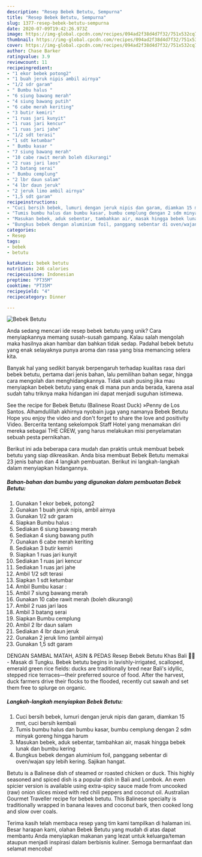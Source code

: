 ```yaml
---
description: "Resep Bebek Betutu, Sempurna"
title: "Resep Bebek Betutu, Sempurna"
slug: 1377-resep-bebek-betutu-sempurna
date: 2020-07-09T19:42:26.973Z
image: https://img-global.cpcdn.com/recipes/094ad2f38d4d7f32/751x532cq70/bebek-betutu-foto-resep-utama.jpg
thumbnail: https://img-global.cpcdn.com/recipes/094ad2f38d4d7f32/751x532cq70/bebek-betutu-foto-resep-utama.jpg
cover: https://img-global.cpcdn.com/recipes/094ad2f38d4d7f32/751x532cq70/bebek-betutu-foto-resep-utama.jpg
author: Chase Barker
ratingvalue: 3.9
reviewcount: 11
recipeingredient:
- "1 ekor bebek potong2"
- "1 buah jeruk nipis ambil airnya"
- "1/2 sdr garam"
- " Bumbu halus "
- "6 siung bawang merah"
- "4 siung bawang putih"
- "6 cabe merah keriting"
- "3 butir kemiri"
- "1 ruas jari kunyit"
- "1 ruas jari kencur"
- "1 ruas jari jahe"
- "1/2 sdt terasi"
- "1 sdt ketumbar"
- " Bumbu kasar "
- "7 siung bawang merah"
- "10 cabe rawit merah boleh dikurangi"
- "2 ruas jari laos"
- "3 batang serai"
- " Bumbu cemplung"
- "2 lbr daun salam"
- "4 lbr daun jeruk"
- "2 jeruk limo ambil airnya"
- "1,5 sdt garam"
recipeinstructions:
- "Cuci bersih bebek, lumuri dengan jeruk nipis dan garam, diamkan 15 mnt, cuci bersih kembali"
- "Tumis bumbu halus dan bumbu kasar, bumbu cemplung dengan 2 sdm minyak goreng hingga harum"
- "Masukan bebek, aduk sebentar, tambahkan air, masak hingga bebek lunak dan bumbu kering"
- "Bungkus bebek dengan aluminium foil, panggang sebentar di oven/wajan spy lebih kering. Sajikan hangat."
categories:
- Resep
tags:
- bebek
- betutu

katakunci: bebek betutu 
nutrition: 246 calories
recipecuisine: Indonesian
preptime: "PT35M"
cooktime: "PT35M"
recipeyield: "4"
recipecategory: Dinner

---
```



![Bebek Betutu](https://img-global.cpcdn.com/recipes/094ad2f38d4d7f32/751x532cq70/bebek-betutu-foto-resep-utama.jpg)

Anda sedang mencari ide resep bebek betutu yang unik? Cara menyiapkannya memang susah-susah gampang. Kalau salah mengolah maka hasilnya akan hambar dan bahkan tidak sedap. Padahal bebek betutu yang enak selayaknya punya aroma dan rasa yang bisa memancing selera kita.

Banyak hal yang sedikit banyak berpengaruh terhadap kualitas rasa dari bebek betutu, pertama dari jenis bahan, lalu pemilihan bahan segar, hingga cara mengolah dan menghidangkannya. Tidak usah pusing jika mau menyiapkan bebek betutu yang enak di mana pun anda berada, karena asal sudah tahu triknya maka hidangan ini dapat menjadi suguhan istimewa.

See the recipe for Bebek Betutu (Balinese Roast Duck) »Penny de Los Santos. Alhamdulillah akhirnya nyobain juga yang namanya Bebek Betutu Hope you enjoy the video and don&#39;t forget to share the love and positivity Video. Bercerita tentang sekelompok Staff Hotel yang menamakan diri mereka sebagai THE CREW, yang harus melakukan misi penyelamatan sebuah pesta pernikahan.


Berikut ini ada beberapa cara mudah dan praktis untuk membuat bebek betutu yang siap dikreasikan. Anda bisa membuat Bebek Betutu memakai 23 jenis bahan dan 4 langkah pembuatan. Berikut ini langkah-langkah dalam menyiapkan hidangannya.

<!--inarticleads1-->

##### Bahan-bahan dan bumbu yang digunakan dalam pembuatan Bebek Betutu:

1. Gunakan 1 ekor bebek, potong2
1. Gunakan 1 buah jeruk nipis, ambil airnya
1. Gunakan 1/2 sdr garam
1. Siapkan  Bumbu halus :
1. Sediakan 6 siung bawang merah
1. Sediakan 4 siung bawang putih
1. Gunakan 6 cabe merah keriting
1. Sediakan 3 butir kemiri
1. Siapkan 1 ruas jari kunyit
1. Sediakan 1 ruas jari kencur
1. Sediakan 1 ruas jari jahe
1. Ambil 1/2 sdt terasi
1. Siapkan 1 sdt ketumbar
1. Ambil  Bumbu kasar :
1. Ambil 7 siung bawang merah
1. Gunakan 10 cabe rawit merah (boleh dikurangi)
1. Ambil 2 ruas jari laos
1. Ambil 3 batang serai
1. Siapkan  Bumbu cemplung
1. Ambil 2 lbr daun salam
1. Sediakan 4 lbr daun jeruk
1. Gunakan 2 jeruk limo (ambil airnya)
1. Gunakan 1,5 sdt garam


DENGAN SAMBAL MATAH, ASIN &amp; PEDAS Resep Bebek Betutu Khas Bali 🦆🔥 - Masak di Tungku. Bebek betutu begins in lavishly-irrigated, scalloped, emerald green rice fields: ducks are traditionally bred near Bali&#39;s idyllic, stepped rice terraces—their preferred source of food. After the harvest, duck farmers drive their flocks to the flooded, recently cut sawah and set them free to splurge on organic. 

<!--inarticleads2-->

##### Langkah-langkah menyiapkan Bebek Betutu:

1. Cuci bersih bebek, lumuri dengan jeruk nipis dan garam, diamkan 15 mnt, cuci bersih kembali
1. Tumis bumbu halus dan bumbu kasar, bumbu cemplung dengan 2 sdm minyak goreng hingga harum
1. Masukan bebek, aduk sebentar, tambahkan air, masak hingga bebek lunak dan bumbu kering
1. Bungkus bebek dengan aluminium foil, panggang sebentar di oven/wajan spy lebih kering. Sajikan hangat.


Betutu is a Balinese dish of steamed or roasted chicken or duck. This highly seasoned and spiced dish is a popular dish in Bali and Lombok. An even spicier version is available using extra-spicy sauce made from uncooked (raw) onion slices mixed with red chili peppers and coconut oil. Australian Gourmet Traveller recipe for bebek betutu. This Balinese specialty is traditionally wrapped in banana leaves and coconut bark, then cooked long and slow over coals. 

Terima kasih telah membaca resep yang tim kami tampilkan di halaman ini. Besar harapan kami, olahan Bebek Betutu yang mudah di atas dapat membantu Anda menyiapkan makanan yang lezat untuk keluarga/teman ataupun menjadi inspirasi dalam berbisnis kuliner. Semoga bermanfaat dan selamat mencoba!
